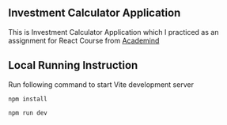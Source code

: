 ## Investment Calculator Application

This is Investment Calculator Application which I practiced as an assignment for React Course from [Academind](https://academind.com/)

## Local Running Instruction
Run following command to start Vite development server

`npm install`

`npm run dev`